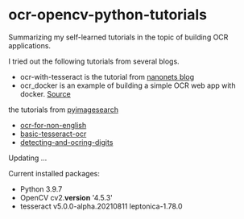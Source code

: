# ocr-opencv-python-tutorials
Summarizing my self-learned tutorials in the topic of building OCR applications.

I tried out the following tutorials from several blogs. 

- ocr-with-tesseract is the tutorial from [nanonets blog](https://nanonets.com/blog/.) 
- ocr_docker is an example of building a simple OCR web app with docker. [Source](https://github.com/ricktorzynski/ocr-tesseract-docker/blob/master/README.md)

the tutorials from [pyimagesearch](https://www.pyimagesearch.com/)
- [ocr-for-non-english](https://www.pyimagesearch.com/2020/08/03/tesseract-ocr-for-non-english-languages/)
- [basic-tesseract-ocr](https://www.pyimagesearch.com/2021/08/23/your-first-ocr-project-with-tesseract-and-python/)
- [detecting-and-ocring-digits](https://www.pyimagesearch.com/2021/08/30/detecting-and-ocring-digits-with-tesseract-and-python/)



Updating ...


Current installed packages:

- Python 3.9.7
- OpenCV cv2.__version__  '4.5.3'
- tesseract v5.0.0-alpha.20210811 leptonica-1.78.0



